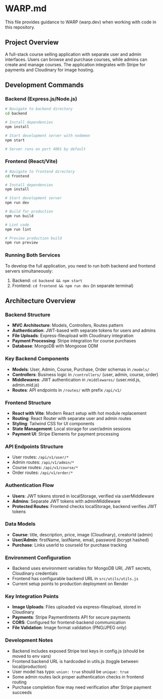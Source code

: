 # WARP.md

This file provides guidance to WARP (warp.dev) when working with code in this repository.

## Project Overview
A full-stack course selling application with separate user and admin interfaces. Users can browse and purchase courses, while admins can create and manage courses. The application integrates with Stripe for payments and Cloudinary for image hosting.

## Development Commands

### Backend (Express.js/Node.js)
```bash
# Navigate to backend directory
cd backend

# Install dependencies
npm install

# Start development server with nodemon
npm start

# Server runs on port 4001 by default
```

### Frontend (React/Vite)
```bash
# Navigate to frontend directory
cd frontend

# Install dependencies
npm install

# Start development server
npm run dev

# Build for production
npm run build

# Lint code
npm run lint

# Preview production build
npm run preview
```

### Running Both Services
To develop the full application, you need to run both backend and frontend servers simultaneously:
1. Backend: `cd backend && npm start`
2. Frontend: `cd frontend && npm run dev` (in separate terminal)

## Architecture Overview

### Backend Structure
- **MVC Architecture**: Models, Controllers, Routes pattern
- **Authentication**: JWT-based with separate tokens for users and admins
- **File Uploads**: Express-fileupload with Cloudinary integration
- **Payment Processing**: Stripe integration for course purchases
- **Database**: MongoDB with Mongoose ODM

### Key Backend Components
- **Models**: User, Admin, Course, Purchase, Order schemas in `/models/`
- **Controllers**: Business logic in `/controllers/` (user, admin, course, order)
- **Middlewares**: JWT authentication in `/middlewares/` (user.mid.js, admin.mid.js)
- **Routes**: API endpoints in `/routes/` with prefix `/api/v1/`

### Frontend Structure
- **React with Vite**: Modern React setup with hot module replacement
- **Routing**: React Router with separate user and admin routes
- **Styling**: Tailwind CSS for UI components
- **State Management**: Local storage for user/admin sessions
- **Payment UI**: Stripe Elements for payment processing

### API Endpoints Structure
- User routes: `/api/v1/user/*`
- Admin routes: `/api/v1/admin/*`
- Course routes: `/api/v1/course/*`
- Order routes: `/api/v1/order/*`

### Authentication Flow
- **Users**: JWT tokens stored in localStorage, verified via userMiddleware
- **Admins**: Separate JWT tokens with adminMiddleware
- **Protected Routes**: Frontend checks localStorage, backend verifies JWT tokens

### Data Models
- **Course**: title, description, price, image (Cloudinary), creatorId (admin)
- **User/Admin**: firstName, lastName, email, password (bcrypt hashed)
- **Purchase**: Links userId to courseId for purchase tracking

### Environment Configuration
- Backend uses environment variables for MongoDB URI, JWT secrets, Cloudinary credentials
- Frontend has configurable backend URL in `src/utils/utils.js`
- Current setup points to production deployment on Render

### Key Integration Points
- **Image Uploads**: Files uploaded via express-fileupload, stored in Cloudinary
- **Payments**: Stripe PaymentIntents API for secure payments
- **CORS**: Configured for frontend-backend communication
- **File Validation**: Image format validation (PNG/JPEG only)

### Development Notes
- Backend includes exposed Stripe test keys in config.js (should be moved to env vars)
- Frontend backend URL is hardcoded in utils.js (toggle between local/production)
- User model has typo: `union: true` should be `unique: true`
- Some admin routes lack proper authentication checks in frontend routing
- Purchase completion flow may need verification after Stripe payment succeeds